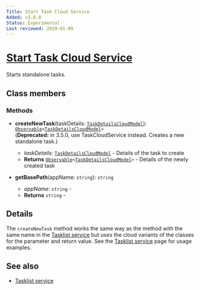 ```yaml
---
Title: Start Task Cloud Service
Added: v3.0.0
Status: Experimental
Last reviewed: 2019-01-09
---
```


# [Start Task Cloud Service](../../../lib/process-services-cloud/src/lib/task/services/start-task-cloud.service.ts "Defined in start-task-cloud.service.ts")

Starts standalone tasks. 

## Class members

### Methods

-   **createNewTask**(taskDetails: [`TaskDetailsCloudModel`](../../../lib/process-services-cloud/src/lib/task/start-task/models/task-details-cloud.model.ts)): [`Observable`](http://reactivex.io/documentation/observable.html)`<`[`TaskDetailsCloudModel`](../../../lib/process-services-cloud/src/lib/task/start-task/models/task-details-cloud.model.ts)`>`<br/>
    (**Deprecated:** in 3.5.0, use TaskCloudService instead. Creates a new standalone task.) 
    -   _taskDetails:_ [`TaskDetailsCloudModel`](../../../lib/process-services-cloud/src/lib/task/start-task/models/task-details-cloud.model.ts)  - Details of the task to create
    -   **Returns** [`Observable`](http://reactivex.io/documentation/observable.html)`<`[`TaskDetailsCloudModel`](../../../lib/process-services-cloud/src/lib/task/start-task/models/task-details-cloud.model.ts)`>` - Details of the newly created task
-   **getBasePath**(appName: `string`): `string`<br/>

    -   _appName:_ `string`  - 
    -   **Returns** `string` -

## Details

The `createNewTask` method works the same way as the method with the same name in the
[Tasklist service](../../process-services/services/tasklist.service.md)
but uses the cloud variants of the classes for the parameter and return value. See the
[Tasklist service](../../process-services/services/tasklist.service.md) page for usage examples.

## See also

-   [Tasklist service](../../process-services/services/tasklist.service.md)
